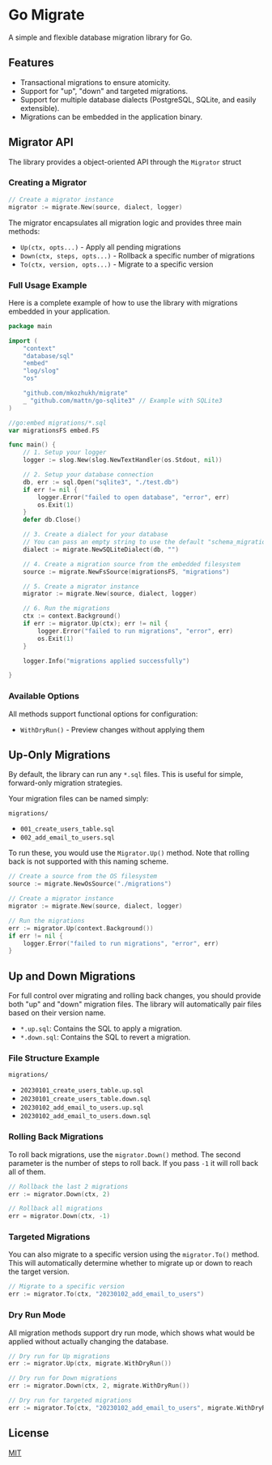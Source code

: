 # Go Migrate

A simple and flexible database migration library for Go.

## Features

-   Transactional migrations to ensure atomicity.
-   Support for "up", "down" and targeted migrations.
-   Support for multiple database dialects (PostgreSQL, SQLite, and easily extensible).
-   Migrations can be embedded in the application binary.

## Migrator API

The library provides a object-oriented API through the `Migrator` struct

### Creating a Migrator

```go
// Create a migrator instance
migrator := migrate.New(source, dialect, logger)
```

The migrator encapsulates all migration logic and provides three main methods:

- `Up(ctx, opts...)` - Apply all pending migrations
- `Down(ctx, steps, opts...)` - Rollback a specific number of migrations  
- `To(ctx, version, opts...)` - Migrate to a specific version

### Full Usage Example

Here is a complete example of how to use the library with migrations embedded in your application.

```go
package main

import (
	"context"
	"database/sql"
	"embed"
	"log/slog"
	"os"

	"github.com/mkozhukh/migrate"
	_ "github.com/mattn/go-sqlite3" // Example with SQLite3
)

//go:embed migrations/*.sql
var migrationsFS embed.FS

func main() {
	// 1. Setup your logger
	logger := slog.New(slog.NewTextHandler(os.Stdout, nil))

	// 2. Setup your database connection
	db, err := sql.Open("sqlite3", "./test.db")
	if err != nil {
		logger.Error("failed to open database", "error", err)
		os.Exit(1)
	}
	defer db.Close()

	// 3. Create a dialect for your database
	// You can pass an empty string to use the default "schema_migrations" table name
	dialect := migrate.NewSQLiteDialect(db, "")

	// 4. Create a migration source from the embedded filesystem
	source := migrate.NewFsSource(migrationsFS, "migrations")

	// 5. Create a migrator instance
	migrator := migrate.New(source, dialect, logger)

	// 6. Run the migrations
	ctx := context.Background()
	if err := migrator.Up(ctx); err != nil {
		logger.Error("failed to run migrations", "error", err)
		os.Exit(1)
	}

	logger.Info("migrations applied successfully")

}
```


### Available Options

All methods support functional options for configuration:

- `WithDryRun()` - Preview changes without applying them

## Up-Only Migrations

By default, the library can run any `*.sql` files. This is useful for simple, forward-only migration strategies.

Your migration files can be named simply:

`migrations/`
- `001_create_users_table.sql`
- `002_add_email_to_users.sql`

To run these, you would use the `Migrator.Up()` method. Note that rolling back is not supported with this naming scheme.

```go
// Create a source from the OS filesystem
source := migrate.NewOsSource("./migrations")

// Create a migrator instance
migrator := migrate.New(source, dialect, logger)

// Run the migrations
err := migrator.Up(context.Background())
if err != nil {
    logger.Error("failed to run migrations", "error", err)
}
```

## Up and Down Migrations

For full control over migrating and rolling back changes, you should provide both "up" and "down" migration files. The library will automatically pair files based on their version name.

-   `*.up.sql`: Contains the SQL to apply a migration.
-   `*.down.sql`: Contains the SQL to revert a migration.

### File Structure Example

`migrations/`
- `20230101_create_users_table.up.sql`
- `20230101_create_users_table.down.sql`
- `20230102_add_email_to_users.up.sql`
- `20230102_add_email_to_users.down.sql`


### Rolling Back Migrations

To roll back migrations, use the `migrator.Down()` method. The second parameter is the number of steps to roll back. If you pass `-1` it will roll back all of them.

```go
// Rollback the last 2 migrations
err := migrator.Down(ctx, 2)

// Rollback all migrations
err = migrator.Down(ctx, -1)
```

### Targeted Migrations

You can also migrate to a specific version using the `migrator.To()` method. This will automatically determine whether to migrate up or down to reach the target version.

```go
// Migrate to a specific version
err := migrator.To(ctx, "20230102_add_email_to_users")
```

### Dry Run Mode

All migration methods support dry run mode, which shows what would be applied without actually changing the database.

```go
// Dry run for Up migrations
err := migrator.Up(ctx, migrate.WithDryRun())

// Dry run for Down migrations
err := migrator.Down(ctx, 2, migrate.WithDryRun())

// Dry run for targeted migrations
err := migrator.To(ctx, "20230102_add_email_to_users", migrate.WithDryRun())
```

## License

[MIT](LICENSE)
